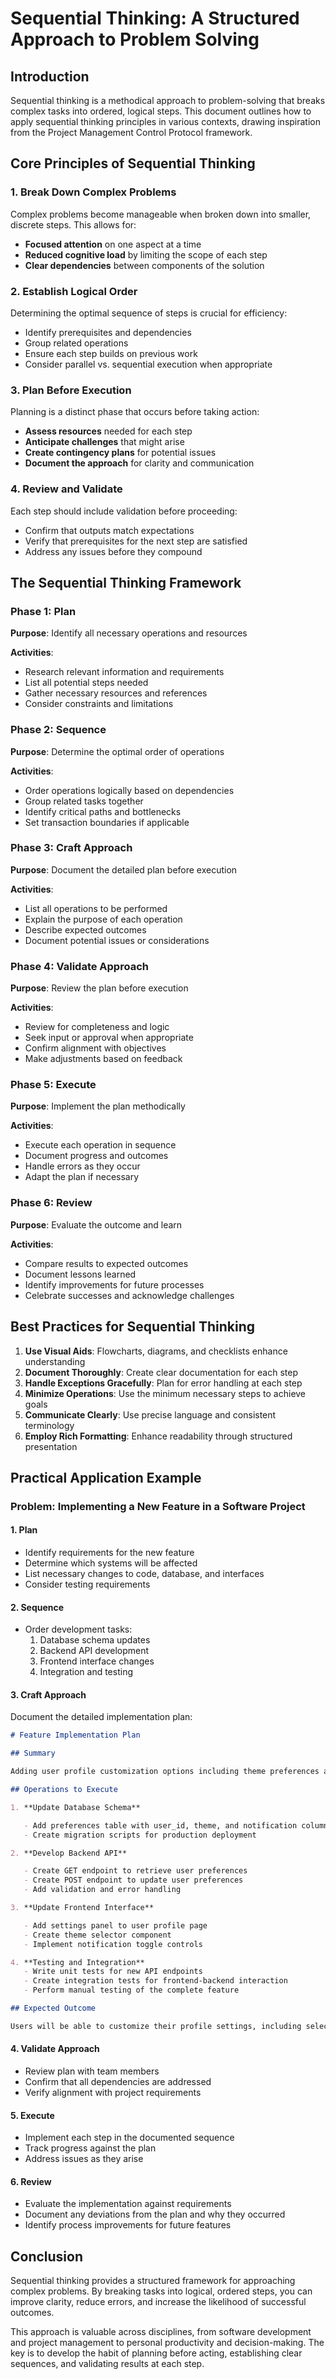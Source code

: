 # Sequential Thinking: A Structured Approach to Problem Solving

## Introduction

Sequential thinking is a methodical approach to problem-solving that breaks complex tasks into ordered, logical steps. This document outlines how to apply sequential thinking principles in various contexts, drawing inspiration from the Project Management Control Protocol framework.

## Core Principles of Sequential Thinking

### 1. Break Down Complex Problems

Complex problems become manageable when broken down into smaller, discrete steps. This allows for:

- **Focused attention** on one aspect at a time
- **Reduced cognitive load** by limiting the scope of each step
- **Clear dependencies** between components of the solution

### 2. Establish Logical Order

Determining the optimal sequence of steps is crucial for efficiency:

- Identify prerequisites and dependencies
- Group related operations
- Ensure each step builds on previous work
- Consider parallel vs. sequential execution when appropriate

### 3. Plan Before Execution

Planning is a distinct phase that occurs before taking action:

- **Assess resources** needed for each step
- **Anticipate challenges** that might arise
- **Create contingency plans** for potential issues
- **Document the approach** for clarity and communication

### 4. Review and Validate

Each step should include validation before proceeding:

- Confirm that outputs match expectations
- Verify that prerequisites for the next step are satisfied
- Address any issues before they compound

## The Sequential Thinking Framework

### Phase 1: Plan

**Purpose**: Identify all necessary operations and resources

**Activities**:

- Research relevant information and requirements
- List all potential steps needed
- Gather necessary resources and references
- Consider constraints and limitations

### Phase 2: Sequence

**Purpose**: Determine the optimal order of operations

**Activities**:

- Order operations logically based on dependencies
- Group related tasks together
- Identify critical paths and bottlenecks
- Set transaction boundaries if applicable

### Phase 3: Craft Approach

**Purpose**: Document the detailed plan before execution

**Activities**:

- List all operations to be performed
- Explain the purpose of each operation
- Describe expected outcomes
- Document potential issues or considerations

### Phase 4: Validate Approach

**Purpose**: Review the plan before execution

**Activities**:

- Review for completeness and logic
- Seek input or approval when appropriate
- Confirm alignment with objectives
- Make adjustments based on feedback

### Phase 5: Execute

**Purpose**: Implement the plan methodically

**Activities**:

- Execute each operation in sequence
- Document progress and outcomes
- Handle errors as they occur
- Adapt the plan if necessary

### Phase 6: Review

**Purpose**: Evaluate the outcome and learn

**Activities**:

- Compare results to expected outcomes
- Document lessons learned
- Identify improvements for future processes
- Celebrate successes and acknowledge challenges

## Best Practices for Sequential Thinking

1. **Use Visual Aids**: Flowcharts, diagrams, and checklists enhance understanding
2. **Document Thoroughly**: Create clear documentation for each step
3. **Handle Exceptions Gracefully**: Plan for error handling at each step
4. **Minimize Operations**: Use the minimum necessary steps to achieve goals
5. **Communicate Clearly**: Use precise language and consistent terminology
6. **Employ Rich Formatting**: Enhance readability through structured presentation

## Practical Application Example

### Problem: Implementing a New Feature in a Software Project

#### 1. Plan

- Identify requirements for the new feature
- Determine which systems will be affected
- List necessary changes to code, database, and interfaces
- Consider testing requirements

#### 2. Sequence

- Order development tasks:
  1. Database schema updates
  2. Backend API development
  3. Frontend interface changes
  4. Integration and testing

#### 3. Craft Approach

Document the detailed implementation plan:

```markdown
# Feature Implementation Plan

## Summary

Adding user profile customization options including theme preferences and notification settings.

## Operations to Execute

1. **Update Database Schema**

   - Add preferences table with user_id, theme, and notification columns
   - Create migration scripts for production deployment

2. **Develop Backend API**

   - Create GET endpoint to retrieve user preferences
   - Create POST endpoint to update user preferences
   - Add validation and error handling

3. **Update Frontend Interface**

   - Add settings panel to user profile page
   - Create theme selector component
   - Implement notification toggle controls

4. **Testing and Integration**
   - Write unit tests for new API endpoints
   - Create integration tests for frontend-backend interaction
   - Perform manual testing of the complete feature

## Expected Outcome

Users will be able to customize their profile settings, including selecting themes and configuring notification preferences.
```

#### 4. Validate Approach

- Review plan with team members
- Confirm that all dependencies are addressed
- Verify alignment with project requirements

#### 5. Execute

- Implement each step in the documented sequence
- Track progress against the plan
- Address issues as they arise

#### 6. Review

- Evaluate the implementation against requirements
- Document any deviations from the plan and why they occurred
- Identify process improvements for future features

## Conclusion

Sequential thinking provides a structured framework for approaching complex problems. By breaking tasks into logical, ordered steps, you can improve clarity, reduce errors, and increase the likelihood of successful outcomes.

This approach is valuable across disciplines, from software development and project management to personal productivity and decision-making. The key is to develop the habit of planning before acting, establishing clear sequences, and validating results at each step.
